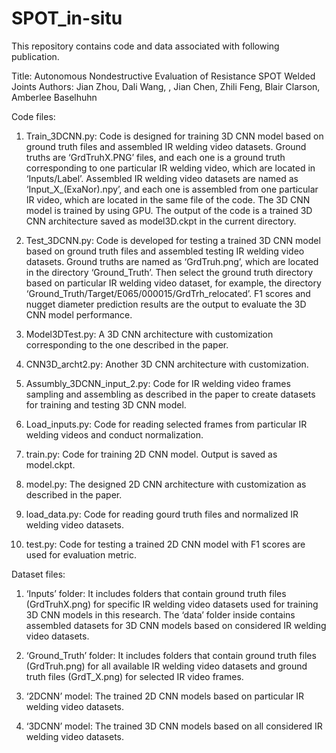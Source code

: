 # SPOT_in-situ

This repository contains code and data associated with following publication. 

Title: Autonomous Nondestructive Evaluation of Resistance SPOT Welded Joints
Authors: Jian Zhou, Dali Wang, , Jian Chen, Zhili Feng, Blair Clarson, Amberlee Baselhuhn

Code files:
1.	Train_3DCNN.py: 
Code is designed for training 3D CNN model based on ground truth files and assembled IR welding video datasets. Ground truths are ‘GrdTruhX.PNG’ files, and each one is a ground truth corresponding to one particular IR welding video, which are located in ‘Inputs/Label’. Assembled IR welding video datasets are named as ‘Input_X_(ExaNor).npy’, and each one is assembled from one particular IR video, which are located in the same file of the code. The 3D CNN model is trained by using GPU. The output of the code is a trained 3D CNN architecture saved as model3D.ckpt in the current directory.

2.	Test_3DCNN.py:
Code is developed for testing a trained 3D CNN model based on ground truth files and assembled testing IR welding video datasets. Ground truths are named as ‘GrdTruh.png’, which are located in the directory ‘Ground_Truth’. Then select the ground truth directory based on particular IR welding video dataset, for example, the directory ‘Ground_Truth/Target/E065/000015/GrdTrh_relocated’. F1 scores and nugget diameter prediction results are the output to evaluate the 3D CNN model performance.

3.	Model3DTest.py:
A 3D CNN architecture with customization corresponding to the one described in the paper.

4.	CNN3D_archt2.py:
Another 3D CNN architecture with customization.

5.	Assumbly_3DCNN_input_2.py:
Code for IR welding video frames sampling and assembling as described in the paper to create datasets for training and testing 3D CNN model.

6.	Load_inputs.py:
Code for reading selected frames from particular IR welding videos and conduct normalization.

7.	train.py:
Code for training 2D CNN model. Output is saved as model.ckpt.

8.	model.py:
The designed 2D CNN architecture with customization as described in the paper.

9.	load_data.py:
Code for reading gourd truth files and normalized IR welding video datasets.

10.	test.py:
Code for testing a trained 2D CNN model with F1 scores are used for evaluation metric.

Dataset files:
1.	‘Inputs’ folder:
It includes folders that contain ground truth files (GrdTruhX.png) for specific IR welding video datasets used for training 3D CNN models in this research. The ‘data’ folder inside contains assembled datasets for 3D CNN models based on considered IR welding video datasets.

2.	‘Ground_Truth’ folder:
It includes folders that contain ground truth files (GrdTruh.png) for all available IR welding video datasets and ground truth files (GrdT_X.png) for selected IR video frames.

3.	‘2DCNN’ model:
The trained 2D CNN models based on particular IR welding video datasets.

4.	‘3DCNN’ model:
The trained 3D CNN models based on all considered IR welding video datasets.
